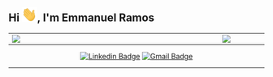 ## Hi <img src="https://raw.githubusercontent.com/ABSphreak/ABSphreak/master/gifs/Hi.gif" width="30px">, I'm Emmanuel Ramos
<center>
<table>
  <tr>
      <td><img width="400px" align="left" src="https://github-readme-stats.vercel.app/api/top-langs/?username=emmanuelhccr&hide=html&layout=compact&theme=cobalt" /></td>
      <td><img width="400px" align="left" src="https://github-readme-stats.vercel.app/api?username=emmanuelhccr&show_icons=true&bg_color=14274e&text_color=FFF&title_color=FFFF&icon_color=FFF" /></td>
  </tr>  
</table>
</center>


<div align="center">

[![Linkedin Badge](https://img.shields.io/badge/-Linkedin-6633cc?style=flat-square&logo=Linkedin&color=14274e&link=https://www.linkedin.com/in/emmanuelhccr/)](https://www.linkedin.com/in/emmanuelhccr/)
[![Gmail Badge](https://img.shields.io/badge/-Gmail-c14438?style=flat-square&logo=Gmail&color=14274e&link=mailto:emmanuelhccr@gmail.com)](mailto:emmanuelhcc@gmail.com)

</div>
<hr>
